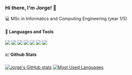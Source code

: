 ### Hi there, I'm Jorge! 👋

:computer: MSc in Informatics and Computing Engineering (year 1/5)

#### 🔧 Languages and Tools

![](https://img.shields.io/badge/OS-Arch%20Linux-informational?style=flat&logo=linux&logoColor=white&color=red) ![](https://img.shields.io/badge/Editor-Vim-informational?style=flat&logo=Vim&logoColor=white&color=red) ![](https://img.shields.io/badge/Shell-Zsh-informational?style=flat&logo=GNU-Bash&logoColor=white&color=red) ![](https://img.shields.io/badge/Tools-Git-informational?style=flat&logo=Git&logoColor=white&color=red) ![](https://img.shields.io/badge/Code-Python-informational?style=flat&logo=Python&logoColor=white&color=red) ![](https://img.shields.io/badge/Code-C-informational?style=flat&logo=C&logoColor=white&color=red) ![](https://img.shields.io/badge/Code-C++-informational?style=flat&logo=c%2B%2B&logoColor=white&color=red)

#### 📈 Github Stats

[![Jorge's GitHub stats](https://github-readme-stats.vercel.app/api?username=jsousa02&hide=contribs,stars&show_icons=true&count_private=true&hide_border=true&bg_color=0d1117&title_color=ffffff&text_color=ffffff&icon_color=cb553f)](https://github.com/jsousa02/github-readme-stats)
[![Most Used Languages](https://github-readme-stats.vercel.app/api/top-langs/?username=jsousa02&layout=compact&hide_border=true&bg_color=0d1117&title_color=ffffff&text_color=ffffff)](https://github.com/jsousa02/github-readme-stats)
